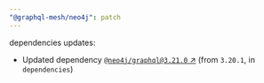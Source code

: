 ```yaml
---
"@graphql-mesh/neo4j": patch
---
```

dependencies updates:
  - Updated dependency [`@neo4j/graphql@3.21.0` ↗︎](https://www.npmjs.com/package/@neo4j/graphql/v/3.21.0) (from `3.20.1`, in `dependencies`)
